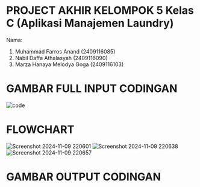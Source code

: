 # PROJECT AKHIR KELOMPOK 5 Kelas C (Aplikasi Manajemen Laundry)
Nama:
1. Muhammad Farros Anand (2409116085)
2. Nabil Daffa Athalasyah (2409116090)
3. Marza Hanaya Melodya Goga (2409116103)

# GAMBAR FULL INPUT CODINGAN
![code](https://github.com/user-attachments/assets/af6ea5ed-33c4-4366-89b4-f80cd2cbed52)

# FLOWCHART
![Screenshot 2024-11-09 220601](https://github.com/user-attachments/assets/c2f2e806-1961-42f8-b0be-4b747520ee7c)
![Screenshot 2024-11-09 220638](https://github.com/user-attachments/assets/386740a2-e8c6-47d4-ae46-d4c9738cbb32)
![Screenshot 2024-11-09 220657](https://github.com/user-attachments/assets/374070e4-1b67-435f-8df5-2098a39839b8)

# GAMBAR OUTPUT CODINGAN
